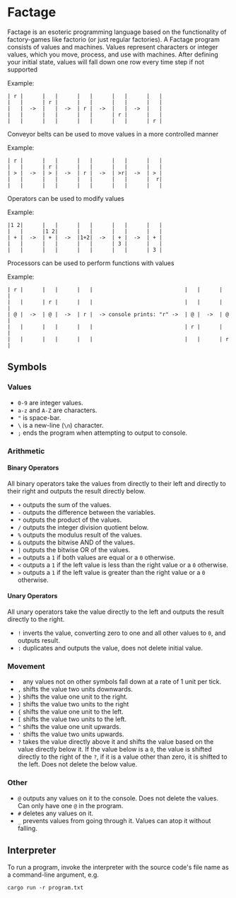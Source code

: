 # Factage
Factage is an esoteric programming language based on the functionality of factory-games like factorio (or just regular factories).
A Factage program consists of values and machines. Values represent characters or integer values, which you move, process, and use with machines.
After defining your initial state, values will fall down one row every time step if not supported 

Example:
```
| r |      |   |      |   |      |   |      |   |
|   |      | r |      |   |      |   |      |   |
|   |  ->  |   |  ->  | r |  ->  |   |  ->  |   |
|   |      |   |      |   |      | r |      |   |
|   |      |   |      |   |      |   |      | r |
```


Conveyor belts can be used to move values in a more controlled manner

Example:
```
| r |      |   |      |   |      |   |      |   |
|   |      | r |      |   |      |   |      |   |
| > |  ->  | > |  ->  | r |  ->  | >r|  ->  | > |
|   |      |   |      |   |      |   |      |  r|
|   |      |   |      |   |      |   |      |   |
```


Operators can be used to modify values

Example:
```
|1 2|      |   |      |   |      |   |      |   |
|   |      |1 2|      |   |      |   |      |   |
| + |  ->  | + |  ->  |1+2|  ->  | + |  ->  | + |
|   |      |   |      |   |      | 3 |      |   |
|   |      |   |      |   |      |   |      | 3 |
```


Processors can be used to perform functions with values

Example:
```
| r |      |   |      |   |                             |   |      |   |
|   |      | r |      |   |                             |   |      |   |
| @ |  ->  | @ |  ->  | r |  -> console prints: "r" ->  | @ |  ->  | @ |
|   |      |   |      |   |                             | r |      |   |
|   |      |   |      |   |                             |   |      | r |
```

## Symbols
### Values
- `0-9` are integer values.
- `a-z` and `A-Z` are characters.
- `"` is space-bar.
- `\` is a new-line (`\n`) character.
- `;` ends the program when attempting to output to console.
### Arithmetic
#### Binary Operators
All binary operators take the values from directly to their left and directly to their right and outputs the result directly below.
- `+` outputs the sum of the values.
- `-` outputs the difference between the variables.
- `*` outputs the product of the values.
- `/` outputs the integer division quotient below.
- `%` outputs the modulus result of the values.
- `&` outputs the bitwise AND of the values.
- `|` outputs the bitwise OR of the values.
- `=` outputs a `1` if both values are equal or a `0` otherwise.
- `<` outputs a `1` if the left value is less than the right value or a `0` otherwise.
- `>` outputs a `1` if the left value is greater than the right value or a `0` otherwise.
#### Unary Operators
All unary operators take the value directly to the left and outputs the result directly to the right.
- `!` inverts the value, converting zero to one and all other values to `0`, and outputs result.
- `:` duplicates and outputs the value, does not delete initial value.
### Movement
- ` ` any values not on other symbols fall down at a rate of 1 unit per tick.
- `,` shifts the value two units downwards.
- `}` shifts the value one unit to the right.
- `]` shifts the value two units to the right
- `{` shifts the value one unit to the left.
- `[` shifts the value two units to the left.
- `^` shifts the value one unit upwards.
- `'` shifts the value two units upwards.
- `?` takes the value directly above it and shifts the value based on the value directly below it. If the value below is a `0`, the value is shifted directly to the right of the `?`, if it is a value other than zero, it is shifted to the left. Does not delete the below value.
### Other
- `@` outputs any values on it to the console. Does not delete the values. Can only have one `@` in the program.
- `#` deletes any values on it.
- `_` prevents values from going through it. Values can atop it without falling.
## Interpreter
To run a program, invoke the interpreter with the source code's file name as a command-line argument, e.g.
```
cargo run -r program.txt
```
